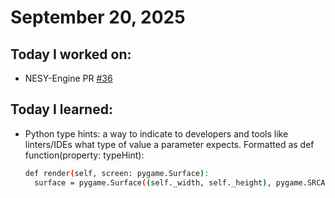 # September 20, 2025

## Today I worked on:
- NESY-Engine PR [#36](https://github.com/tylerapear/NESY-Engine/pull/36)

## Today I learned:
- Python type hints: a way to indicate to developers and tools like linters/IDEs what type of value a parameter expects. Formatted as def function(property: typeHint):

  ```bash
  def render(self, screen: pygame.Surface):
    surface = pygame.Surface((self._width, self._height), pygame.SRCALPHA)
  ```

